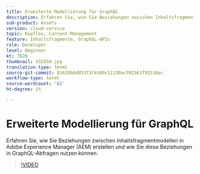 ```yaml
---
title: Erweiterte Modellierung für GraphQL
description: Erfahren Sie, wie Sie Beziehungen zwischen Inhaltsfragmentmodellen in Adobe Experience Manager (AEM) erstellen und wie Sie diese Beziehungen in GraphQL-Abfragen nutzen können.
sub-product: Assets
version: cloud-service
topic: Kopflos, Content-Management
feature: Inhaltsfragmente, GraphQL-APIs
role: Developer
level: Beginner
kt: 7620
thumbnail: 332859.jpg
translation-type: tm+mt
source-git-commit: 81626b8d853f3f43d9c51130acf02561f91536ac
workflow-type: tm+mt
source-wordcount: '62'
ht-degree: 1%

---
```



# Erweiterte Modellierung für GraphQL

Erfahren Sie, wie Sie Beziehungen zwischen Inhaltsfragmentmodellen in Adobe Experience Manager (AEM) erstellen und wie Sie diese Beziehungen in GraphQL-Abfragen nutzen können.

>[!VIDEO](https://video.tv.adobe.com/v/332859/?quality=12&learn=on)

